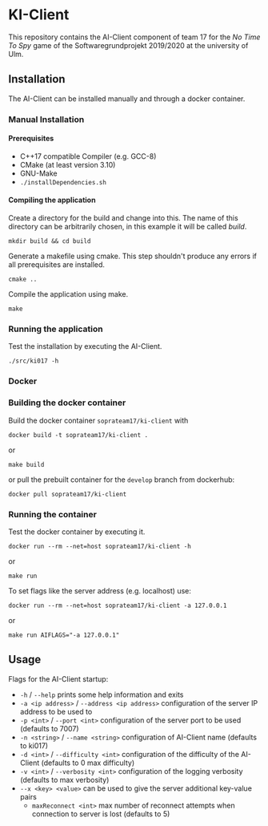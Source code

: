 # KI-Client
This repository contains the AI-Client component of team 17 for the 
*No Time To Spy* game of the Softwaregrundprojekt 2019/2020 at 
the university of Ulm.

## Installation 
The AI-Client can be installed manually and through a docker container. 

### Manual Installation
#### Prerequisites 
 * C++17 compatible Compiler (e.g. GCC-8)
 * CMake (at least version 3.10)
 * GNU-Make
 * `./installDependencies.sh`

#### Compiling the application
Create a directory for the build and change into this. The name of this 
directory can be arbitrarily chosen, in this example it will be called *build*. 
```
mkdir build && cd build
```
Generate a makefile using cmake. This step shouldn't produce any errors if 
all prerequisites are installed. 
```
cmake ..
```
Compile the application using make.
```
make
```
### Running the application
Test the installation by executing the AI-Client.
```
./src/ki017 -h
```

### Docker
### Building the docker container
Build the docker container `soprateam17/ki-client` with
```
docker build -t soprateam17/ki-client .
```
or
```
make build
```
or pull the prebuilt container for the `develop` branch from dockerhub:
```
docker pull soprateam17/ki-client
```

### Running the container
Test the docker container by executing it.
```
docker run --rm --net=host soprateam17/ki-client -h
```
or
```
make run
```
To set flags like the server address (e.g. localhost) use:
```
docker run --rm --net=host soprateam17/ki-client -a 127.0.0.1
```
or
```
make run AIFLAGS="-a 127.0.0.1"
```

## Usage
Flags for the AI-Client startup:
* `-h` / `--help` prints some help information and exits
* `-a <ip address>` / `--address <ip address>` configuration of the server IP address to be used to
* `-p <int>` / `--port <int>` configuration of the server port to be used (defaults to 7007)
* `-n <string>` / `--name <string>` configuration of AI-Client name (defaults to ki017)
* `-d <int>` / `--difficulty <int>` configuration of the difficulty of the AI-Client (defaults to 0 max difficulty)
* `-v <int>` / `--verbosity <int>` configuration of the logging verbosity (defaults to max verbosity)
* `--x <key> <value>` can be used to give the server additional key-value pairs
    * `maxReconnect <int>` max number of reconnect attempts when connection to server is lost (defaults to 5)
    

